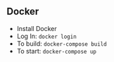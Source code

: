 ## Docker
  * Install Docker
  * Log In: `docker login`
  * To build: `docker-compose build`
  * To start: `docker-compose up`